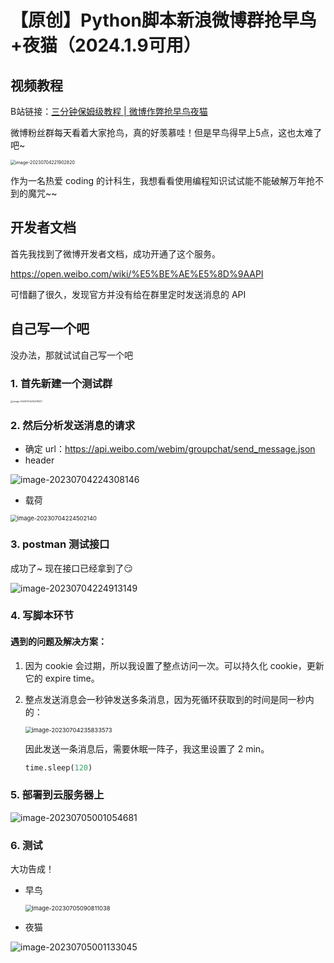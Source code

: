 # 【原创】Python脚本新浪微博群抢早鸟+夜猫（2024.1.9可用）

## 视频教程
B站链接：[三分钟保姆级教程 | 微博作弊抢早鸟夜猫](https://www.bilibili.com/video/BV11c411t7tX/)

微博粉丝群每天看着大家抢鸟，真的好羡慕哇！但是早鸟得早上5点，这也太难了吧~

<img src="微博群抢鸟抢猫.assets/Snipaste_2023-07-04_22-18-38.png" alt="image-20230704221902820" style="zoom: 50%;" />

作为一名热爱 coding 的计科生，我想看看使用编程知识试试能不能破解万年抢不到的魔咒~~

## 开发者文档

首先我找到了微博开发者文档，成功开通了这个服务。

https://open.weibo.com/wiki/%E5%BE%AE%E5%8D%9AAPI

可惜翻了很久，发现官方并没有给在群里定时发送消息的 API

## 自己写一个吧

没办法，那就试试自己写一个吧

### 1. 首先新建一个测试群

<img src="微博群抢鸟抢猫.assets/image-20230704225419021.png" alt="image-20230704225419021" style="zoom: 25%;" />

### 2. 然后分析发送消息的请求

- 确定 url：https://api.weibo.com/webim/groupchat/send_message.json
- header

![image-20230704224308146](微博群抢鸟抢猫.assets/image-20230704224215401.png)

- 载荷

<img src="微博群抢鸟抢猫.assets/image-20230704224502140.png" alt="image-20230704224502140" style="zoom: 67%;" />

### 3. postman 测试接口

成功了~ 现在接口已经拿到了😏

![image-20230704224913149](微博群抢鸟抢猫.assets/image-20230704224913149.png)

### 4. 写脚本环节

#### 遇到的问题及解决方案：

1. 因为 cookie 会过期，所以我设置了整点访问一次。可以持久化 cookie，更新它的 expire time。

2. 整点发送消息会一秒钟发送多条消息，因为死循环获取到的时间是同一秒内的：

   <img src="微博群抢鸟抢猫.assets/image-20230704235833573.png" alt="image-20230704235833573" style="zoom: 67%;" />

   因此发送一条消息后，需要休眠一阵子，我这里设置了 2 min。

   ```python
   time.sleep(120)
   ```

### 5. 部署到云服务器上

![image-20230705001054681](微博群抢鸟抢猫.assets/image-20230705001054681.png)

### 6. 测试

大功告成！

- 早鸟

  <img src="微博群抢鸟抢猫.assets/image-20230705090811038.png" alt="image-20230705090811038" style="zoom: 67%;" />

- 夜猫

![image-20230705001133045](微博群抢鸟抢猫.assets/image-20230705001133045.png)

